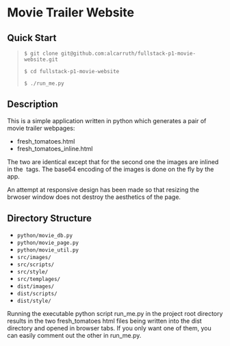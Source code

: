 

# Movie Trailer Website

## Quick Start

> `$ git clone git@github.com:alcarruth/fullstack-p1-movie-website.git`
>
> `$ cd fullstack-p1-movie-website`
>
> `$ ./run_me.py`

## Description 

This is a simple application written in python which generates a
pair of movie trailer webpages:

 * fresh_tomatoes.html
 * fresh_tomatoes_inline.html

The two are identical except that for the second one the images
are inlined in the <img> tags.  The base64 encoding of the images
is done on the fly by the app.

An attempt at responsive design has been made so that resizing the
brwoser window does not destroy the aesthetics of the page.

## Directory Structure

 * `python/movie_db.py`
 * `python/movie_page.py`
 * `python/movie_util.py`
 * `src/images/`
 * `src/scripts/`
 * `src/style/`
 * `src/templages/`
 * `dist/images/`
 * `dist/scripts/`
 * `dist/style/`

Running the executable python script run_me.py in the project root directory 
results in the two fresh_tomatoes html files being written into the dist 
directory and opened in browser tabs.  If you only want one of them, you 
can easily comment out the other in run_me.py.

